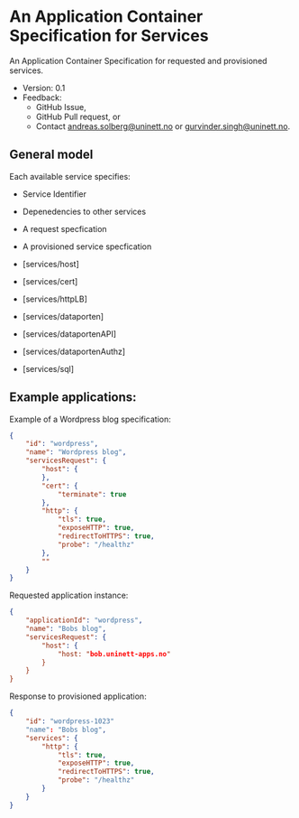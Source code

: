 # An Application Container Specification for Services

An Application Container Specification for requested and provisioned services.

* Version: 0.1
* Feedback: 
  * GitHub Issue,
  * GitHub Pull request, or 
  * Contact <andreas.solberg@uninett.no> or <gurvinder.singh@uninett.no>.



## General model

Each available service specifies:

* Service Identifier
* Depenedencies to other services
* A request specfication
* A provisioned service specfication


* [services/host]
* [services/cert]
* [services/httpLB]
* [services/dataporten]
* [services/dataportenAPI]
* [services/dataportenAuthz]
* [services/sql]



## Example applications:



Example of a Wordpress blog specification:

```json
{
	"id": "wordpress",
	"name": "Wordpress blog",
	"servicesRequest": {
		"host": {
		},
		"cert": {
			"terminate": true
		},
		"http": {
			"tls": true,
			"exposeHTTP": true,
			"redirectToHTTPS": true,
			"probe": "/healthz"
		},
		""
	}
}
```

Requested application instance:

```json
{
	"applicationId": "wordpress",
	"name": "Bobs blog",
	"servicesRequest": {
		"host": {
			"host: "bob.uninett-apps.no"
		}	
	}
}
```

Response to provisioned application:

```json
{
	"id": "wordpress-1023"
	"name": "Bobs blog",
	"services": {
		"http": {
			"tls": true,
			"exposeHTTP": true,
			"redirectToHTTPS": true,
			"probe": "/healthz"
		}
	}
}
```






